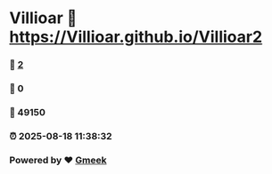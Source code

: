 # Villioar :link: https://Villioar.github.io/Villioar2 
### :page_facing_up: [2](https://Villioar.github.io/Villioar2/tag.html) 
### :speech_balloon: 0 
### :hibiscus: 49150 
### :alarm_clock: 2025-08-18 11:38:32 
### Powered by :heart: [Gmeek](https://github.com/Meekdai/Gmeek)
